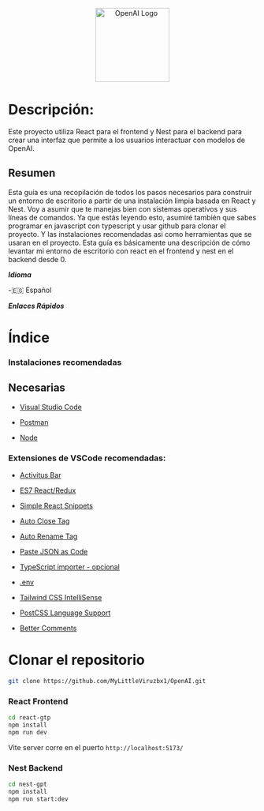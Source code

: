 <p align="center">
  <a href="https://docs.docker.com/" target="blank"><img src="https://devtalles.com/images/openai-white-shadow.png" width="150" height="150" alt="OpenAI Logo" /></a>
</p>

# Descripción:

Este proyecto utiliza React para el frontend y Nest para el backend para crear una interfaz que permite a los usuarios interactuar con modelos de OpenAI.

## Resumen

Esta guía es una recopilación de todos los pasos necesarios para construir un
entorno de escritorio a partir de una instalación limpia basada en React y Nest.
Voy a asumir que te manejas bien con sistemas operativos y sus líneas de comandos. 
Ya que estás leyendo esto, asumiré también que sabes programar en javascript con typescript 
y usar github para clonar el proyecto. Y las instalaciones recomendadas asi como herramientas 
que se usaran en el proyecto. Esta guía es básicamente una descripción de cómo levantar mi
entorno de escritorio con react en el frontend y nest en el backend desde 0.

***Idioma***

-🇪🇸 Español

***Enlaces  Rápidos***

# Índice

### Instalaciones recomendadas

## Necesarias

* [Visual Studio Code](https://code.visualstudio.com/)

* [Postman](https://www.postman.com/downloads/)

* [Node](https://nodejs.org/en)



### Extensiones de VSCode recomendadas:

* [Activitus Bar](https://marketplace.visualstudio.com/items?itemName=Gruntfuggly.activitusbar)

* [ES7 React/Redux](https://marketplace.visualstudio.com/items?itemName=dsznajder.es7-react-js-snippets)

* [Simple React Snippets](https://marketplace.visualstudio.com/items?itemName=burkeholland.simple-react-snippets)

* [Auto Close Tag](https://marketplace.visualstudio.com/items?itemName=formulahendry.auto-close-tag)

* [Auto Rename Tag](https://marketplace.visualstudio.com/items?itemName=formulahendry.auto-rename-tag)

* [Paste JSON as Code](https://marketplace.visualstudio.com/items?itemName=quicktype.quicktype)

* [TypeScript importer - opcional](https://marketplace.visualstudio.com/items?itemName=pmneo.tsimporter)

* [.env](https://marketplace.visualstudio.com/items?itemName=mikestead.dotenv)

* [Tailwind CSS IntelliSense](https://marketplace.visualstudio.com/items?itemName=bradlc.vscode-tailwindcss)

* [PostCSS Language Support](https://marketplace.visualstudio.com/items?itemName=csstools.postcss)

* [Better Comments](https://marketplace.visualstudio.com/items?itemName=aaron-bond.better-comments)

# Clonar el repositorio

```bash
git clone https://github.com/MyLittleViruzbx1/OpenAI.git
```

### React Frontend

```bash
cd react-gtp
npm install
npm run dev
```

Vite server corre en el puerto ```http://localhost:5173/```

### Nest Backend

```bash
cd nest-gpt
npm install
npm run start:dev
```
